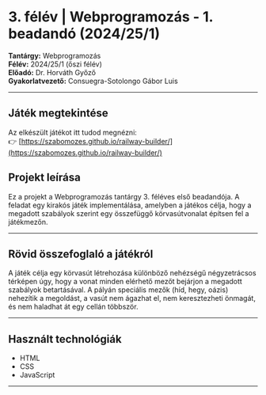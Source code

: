 
# 3. félév | Webprogramozás - 1. beadandó (2024/25/1)

**Tantárgy:** Webprogramozás  
**Félév:** 2024/25/1 (őszi félév)  
**Előadó:** Dr. Horváth Győző  
**Gyakorlatvezető:** Consuegra-Sotolongo Gábor Luis  


---

## Játék megtekintése

Az elkészült játékot itt tudod megnézni:  
👉 [https://szabomozes.github.io/railway-builder/](https://szabomozes.github.io/railway-builder/)

## Projekt leírása

Ez a projekt a Webprogramozás tantárgy 3. féléves első beadandója. A feladat egy kirakós játék implementálása, amelyben a játékos célja, hogy a megadott szabályok szerint egy összefüggő körvasútvonalat építsen fel a játékmezőn.

---

## Rövid összefoglaló a játékról

A játék célja egy körvasút létrehozása különböző nehézségű négyzetrácsos térképen úgy, hogy a vonat minden elérhető mezőt bejárjon a megadott szabályok betartásával. A pályán speciális mezők (híd, hegy, oázis) nehezítik a megoldást, a vasút nem ágazhat el, nem keresztezheti önmagát, és nem haladhat át egy cellán többször.

---

## Használt technológiák

- HTML
- CSS
- JavaScript 

---
